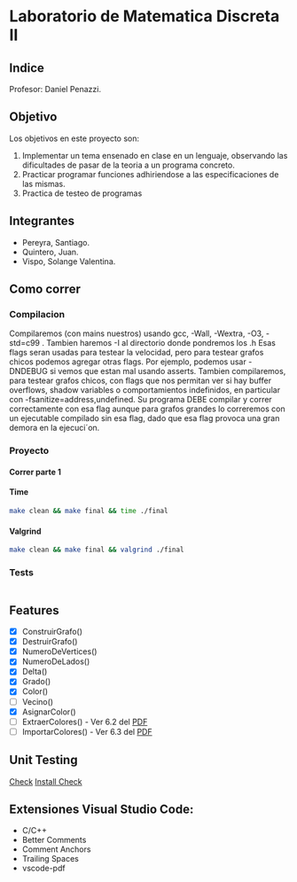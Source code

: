 # Laboratorio de Matematica Discreta II

## Indice



Profesor: Daniel Penazzi.

## Objetivo

Los objetivos en este proyecto son:
1. Implementar un tema ensenado en clase en un lenguaje, observando las dificultades de pasar de la teoria a un
programa concreto.
2. Practicar programar funciones adhiriendose a las especificaciones de las mismas.
3. Practica de testeo de programas

## Integrantes

- Pereyra, Santiago.
- Quintero, Juan.
- Vispo, Solange Valentina.

## Como correr

### Compilacion

Compilaremos (con mains nuestros) usando gcc, -Wall, -Wextra, -O3, -std=c99 . Tambien haremos -I al directorio
donde pondremos los .h
Esas flags seran usadas para testear la velocidad, pero para testear grafos chicos podemos agregar otras flags.
Por ejemplo, podemos usar -DNDEBUG si vemos que estan mal usando asserts.
Tambien compilaremos, para testear grafos chicos, con flags que nos permitan ver si hay buffer overflows,
shadow variables o comportamientos indefinidos, en particular con -fsanitize=address,undefined. Su programa
DEBE compilar y correr correctamente con esa flag aunque para grafos grandes lo correremos con un ejecutable
compilado sin esa flag, dado que esa flag provoca una gran demora en la ejecuci´on.

### Proyecto

#### Correr parte 1

#### Time

```bash
make clean && make final && time ./final
```

#### Valgrind

```bash
make clean && make final && valgrind ./final
```

### Tests

```bash
```

## Features

- [x] ConstruirGrafo()
- [x] DestruirGrafo()
- [x] NumeroDeVertices()
- [x] NumeroDeLados()
- [x] Delta()
- [x] Grado()
- [x] Color()
- [ ] Vecino()
- [x] AsignarColor()
- [ ] ExtraerColores() - Ver 6.2 del [PDF](PDFs/Parte1ProyectoMDII2024.pdf)
- [ ] ImportarColores() - Ver 6.3 del [PDF](PDFs/Parte1ProyectoMDII2024.pdf)

## Unit Testing

[Check](https://libcheck.github.io/check/doc/check_html/check_3.html)
[Install Check](https://libcheck.github.io/check/web/install.html)

## Extensiones Visual Studio Code:

- C/C++
- Better Comments
- Comment Anchors
- Trailing Spaces
- vscode-pdf
